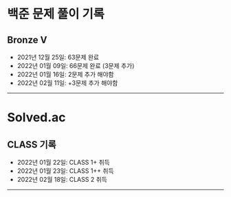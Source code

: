 # 백준 문제 풀이 기록
## Bronze V
* 2021년 12월 25일: 63문제 완료
* 2022년 01월 09일: 66문제 완료 (3문제 추가)
* 2022년 01월 16일: 2문제 추가 해야함
* 2022년 02월 11일: +3문제 추가 해야함
-----------
# Solved.ac
## CLASS 기록
* 2022년 01월 22일: CLASS 1+  취득
* 2022년 01월 23일: CLASS 1++ 취득
* 2022년 02월 18일: CLASS 2 취득
-----------
